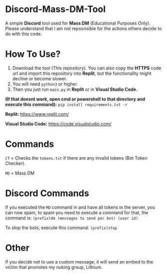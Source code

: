 # Discord-Mass-DM-Tool
A simple **Discord** tool used for **Mass DM** (Educational Purposes Only). Please understand that I am not repsonsible for the actions others decide to do with this code. 

# How To Use?
1. Download the tool (This repository). You can also copy the **HTTPS** code url and import this repository into **Replit**, but the functionality might decline or become slower.
2. You will need ```python3``` or higher.
3. Then you just run ```main.py``` in **Replit** or in **Visual Studio Code.**

**(If that doesnt work, open cmd or powershell to that directory and execute this command):** ```pip install requirements.txt -r```

**Replit:** https://www.replit.com/

**Visual Studio Code:** https://code.visualstudio.com/

# Commands

```CT``` = Checks the ```tokens.txt``` if there are any invalid tokens (Bot Token Checker).

```MD``` = Mass DM

# Discord Commands

If you executed the ```MD``` command in and have all tokens in the server, you can now spam, to spam you need to execute a command for that, the command is:
```(prefix)dm (messages to send per bot) (user id)```


To stop the bots, execute this command: ```(prefix)stop```


# Other

If you decide not to use a custom message, it will send an embed to the victim that promotes my nuking group, Lithium.
